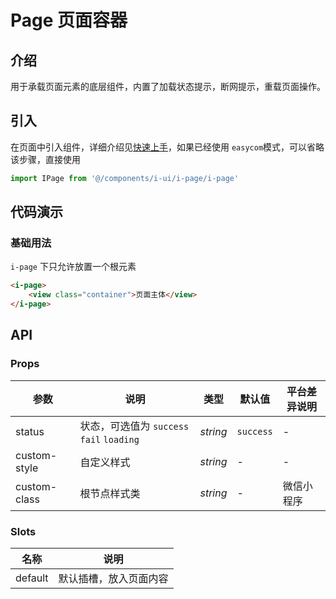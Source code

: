 # Page 页面容器

## 介绍

用于承载页面元素的底层组件，内置了加载状态提示，断网提示，重载页面操作。

## 引入

在页面中引入组件，详细介绍见[快速上手](quickstart)，如果已经使用 `easycom`模式，可以省略该步骤，直接使用

```js
import IPage from '@/components/i-ui/i-page/i-page'

```

## 代码演示

### 基础用法

`i-page` 下只允许放置一个根元素

```html
<i-page>
    <view class="container">页面主体</view>
</i-page>
```
 
## API

### Props

| 参数 | 说明 | 类型 | 默认值 | 平台差异说明 |
| --- | --- | --- | --- | --- |
| status | 状态，可选值为 `success` `fail` `loading` | _string_ | `success` | - |
| custom-style | 自定义样式       | _string_           | -       | -    |
| custom-class | 根节点样式类 | _string_ | - | 微信小程序 |

### Slots

| 名称 | 说明                               |
| ---- | ---------------------------------- |
| default    | 默认插槽，放入页面内容 |

